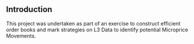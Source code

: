 ## Introduction

This project was undertaken as part of an exercise to construct efficient order books and mark strategies on L3 Data to identify potential Microprice Movements.
